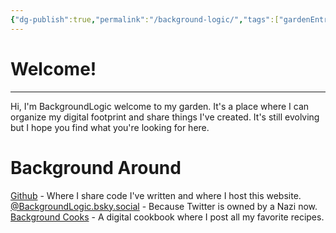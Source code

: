 ```yaml
---
{"dg-publish":true,"permalink":"/background-logic/","tags":["gardenEntry"]}
---
```


# Welcome!
---
Hi, I'm BackgroundLogic welcome to my garden. It's a place where I can organize my digital footprint and share things I've created. It's still evolving but I hope you find what you're looking for here. 

# Background Around
[Github](https://github.com/BackgroundLogic) - Where I share code I've written and where I host this website.
[@BackgroundLogic.bsky.social](https://bsky.app/profile/backgroundlogic.bsky.social) - Because Twitter is owned by a Nazi now.
[Background Cooks](https://recipes.backgroundlogic.dev/) - A digital cookbook where I post all my favorite recipes.
